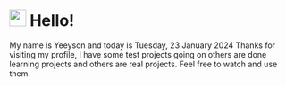  <h1>
    <img src="https://emojis.slackmojis.com/emojis/images/1643510097/45343/hi.gif?1643510097" width="30"/> 
    Hello!
 </h1>
 <p>
    My name is Yeeyson and today is Tuesday, 23 January 2024
    Thanks for visiting my profile, I have some test projects going on others are done learning projects and others are real projects.
    Feel free to watch and use them.
 </p>